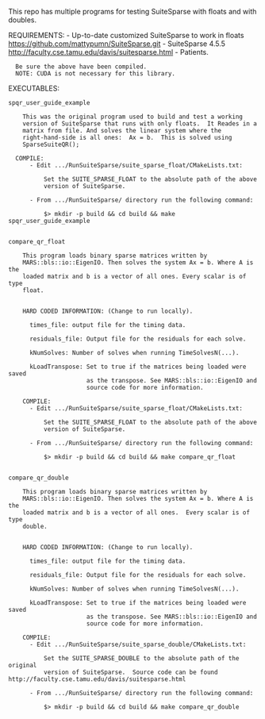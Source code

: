 This repo has multiple programs for testing SuiteSparse with floats and with
doubles.


REQUIREMENTS:
      - Up-to-date customized SuiteSparse to work in floats
            https://github.com/mattypumn/SuiteSparse.git
      - SuiteSparse 4.5.5
            http://faculty.cse.tamu.edu/davis/suitesparse.html
      - Patients.

      Be sure the above have been compiled.
      NOTE: CUDA is not necessary for this library.

EXECUTABLES:

    spqr_user_guide_example

        This was the original program used to build and test a working
        version of SuiteSparse that runs with only floats.  It Reades in a
        matrix from file. And solves the linear system where the
        right-hand-side is all ones:  Ax = b.  This is solved using
        SparseSuiteQR();

      COMPILE:
          - Edit .../RunSuiteSparse/suite_sparse_float/CMakeLists.txt:

              Set the SUITE_SPARSE_FLOAT to the absolute path of the above
              version of SuiteSparse.

          - From .../RunSuiteSparse/ directory run the following command:

              $> mkdir -p build && cd build && make spqr_user_guide_example


    compare_qr_float

        This program loads binary sparse matrices written by
        MARS::bls::io::EigenIO. Then solves the system Ax = b. Where A is the
        loaded matrix and b is a vector of all ones. Every scalar is of type
        float.


        HARD CODED INFORMATION: (Change to run locally).

          times_file: output file for the timing data.

          residuals_file: Output file for the residuals for each solve.

          kNumSolves: Number of solves when running TimeSolvesN(...).

          kLoadTranspose: Set to true if the matrices being loaded were saved
                          as the transpose. See MARS::bls::io::EigenIO and
                          source code for more information.

        COMPILE:
          - Edit .../RunSuiteSparse/suite_sparse_float/CMakeLists.txt:

              Set the SUITE_SPARSE_FLOAT to the absolute path of the above
              version of SuiteSparse.

          - From .../RunSuiteSparse/ directory run the following command:

              $> mkdir -p build && cd build && make compare_qr_float


    compare_qr_double

        This program loads binary sparse matrices written by
        MARS::bls::io::EigenIO. Then solves the system Ax = b. Where A is the
        loaded matrix and b is a vector of all ones.  Every scalar is of type
        double.


        HARD CODED INFORMATION: (Change to run locally).

          times_file: output file for the timing data.

          residuals_file: Output file for the residuals for each solve.

          kNumSolves: Number of solves when running TimeSolvesN(...).

          kLoadTranspose: Set to true if the matrices being loaded were saved
                          as the transpose. See MARS::bls::io::EigenIO and
                          source code for more information.

        COMPILE:
          - Edit .../RunSuiteSparse/suite_sparse_double/CMakeLists.txt:

              Set the SUITE_SPARSE_DOUBLE to the absolute path of the original
              version of SuiteSparse.  Source code can be found http://faculty.cse.tamu.edu/davis/suitesparse.html

          - From .../RunSuiteSparse/ directory run the following command:

              $> mkdir -p build && cd build && make compare_qr_double
